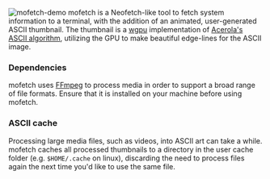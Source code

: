 ![mofetch-demo](https://github.com/user-attachments/assets/1256e451-65fa-44a1-b254-6aa9baebe6e1)
mofetch is a Neofetch-like tool to fetch system information to a terminal, with the addition of an animated, user-generated ASCII thumbnail. The thumbnail is a [wgpu](https://github.com/gfx-rs/wgpu) implementation of [Acerola's ASCII algorithm](https://www.youtube.com/watch?v=gg40RWiaHRY),
utilizing the GPU to make beautiful edge-lines for the ASCII image.

### Dependencies
mofetch uses [FFmpeg](https://www.ffmpeg.org/) to process media in order to support a broad range of file formats. Ensure that it is installed on your machine before using mofetch.

### ASCII cache
Processing large media files, such as videos, into ASCII art can take a while. mofetch caches all processed thumbnails to a directory in the user cache folder (e.g. `$HOME/.cache` on linux), discarding the need to process files again the next time you'd like to use the same file.
